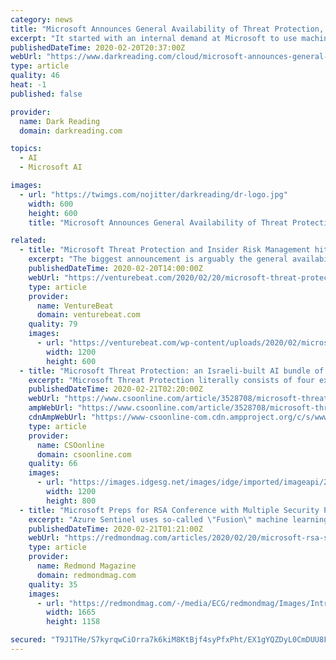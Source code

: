 ```yaml
---
category: news
title: "Microsoft Announces General Availability of Threat Protection, Insider Risk Management"
excerpt: "It started with an internal demand at Microsoft to use machine learning to detect threats based on user behavior ... and other partners to enable easier data collection. A new connector for Azure Security Center for IoT lets admins onboard data workloads from the Internet of Things into Azure Sentinel from deployments managed in the IoT ..."
publishedDateTime: 2020-02-20T20:37:00Z
webUrl: "https://www.darkreading.com/cloud/microsoft-announces-general-availability-of-threat-protection-insider-risk-management-/d/d-id/1337105"
type: article
quality: 46
heat: -1
published: false

provider:
  name: Dark Reading
  domain: darkreading.com

topics:
  - AI
  - Microsoft AI

images:
  - url: "https://twimgs.com/nojitter/darkreading/dr-logo.jpg"
    width: 600
    height: 600
    title: "Microsoft Announces General Availability of Threat Protection, Insider Risk Management"

related:
  - title: "Microsoft Threat Protection and Insider Risk Management hit general availability"
    excerpt: "The biggest announcement is arguably the general availability of Microsoft Threat Protection, which uses AI to offer a correlated view of threats and automation to address them. Other tidbits worth touching on include news from Microsoft Defender ATP (Android and iOS support is coming), Insider Risk Management, and Azure Sentinel. Microsoft ..."
    publishedDateTime: 2020-02-20T14:00:00Z
    webUrl: "https://venturebeat.com/2020/02/20/microsoft-threat-protection-insider-risk-management-general-availability/"
    type: article
    provider:
      name: VentureBeat
      domain: venturebeat.com
    quality: 79
    images:
      - url: "https://venturebeat.com/wp-content/uploads/2020/02/microsoft-threat-protection-hero.jpg?w=1200&#038;strip=all"
        width: 1200
        height: 600
  - title: "Microsoft Threat Protection: an Israeli-built AI bundle of Redmond's security services"
    excerpt: "Microsoft Threat Protection literally consists of four existing services including Microsoft Defender Advanced Threat Protection (ATP), its Windows antivirus — which these days Mac and Linux too — Office ATP, Azure ATP, and its cloud app security suite. But while Microsoft Threat Protection is a combination of those existing services ..."
    publishedDateTime: 2020-02-21T02:20:00Z
    webUrl: "https://www.csoonline.com/article/3528708/microsoft-threat-protection-an-israeli-built-ai-bundle-of-redmonds-security-services.html"
    ampWebUrl: "https://www.csoonline.com/article/3528708/microsoft-threat-protection-an-israeli-built-ai-bundle-of-redmonds-security-services.amp.html"
    cdnAmpWebUrl: "https://www-csoonline-com.cdn.ampproject.org/c/s/www.csoonline.com/article/3528708/microsoft-threat-protection-an-israeli-built-ai-bundle-of-redmonds-security-services.amp.html"
    type: article
    provider:
      name: CSOonline
      domain: csoonline.com
    quality: 66
    images:
      - url: "https://images.idgesg.net/images/idge/imported/imageapi/2019/12/09/06/2019-11-16t023310z_1_lynxmpefaf02a_rtroptp_4_microsoft-results-100820758-large.jpg"
        width: 1200
        height: 800
  - title: "Microsoft Preps for RSA Conference with Multiple Security Product Announcements"
    excerpt: "Azure Sentinel uses so-called \"Fusion\" machine learning technology to find the most important threats. How that's done is outlined in this blog post by Ram Shankar Siva Kumar of Microsoft's cloud and AI security team. Microsoft Defender ATP for Linux Previews Microsoft is extending endpoint detection and response protections with its currently ..."
    publishedDateTime: 2020-02-21T01:21:00Z
    webUrl: "https://redmondmag.com/articles/2020/02/20/microsoft-rsa-security-product-announcements.aspx"
    type: article
    provider:
      name: Redmond Magazine
      domain: redmondmag.com
    quality: 35
    images:
      - url: "https://redmondmag.com/-/media/ECG/redmondmag/Images/IntroImagesBigSmall/OldFashionedMicsBig.jpg"
        width: 1665
        height: 1158

secured: "T9J1THe/S7kyrqwCiOrra7k6kiM8KtBjf4syPfxPht/EX1gYQZDyL0CmDUU8FAVAs9ojv6ReyT4r6o90Inzo/xUa5x2013zQPnYpguzbha1QgeyOQN2cUyMW+cFsNVWHVbDRURZk9Lb2JMD6BQ8sezhZHoggte+04TAq4d1EZ+jNIcA+PAQnI8vlTzyL6iefU5A4eGyv4q+YnNSc4hlQYiXDekw6iNh6Wewd77CHywPx7zJu9QszajAhp4ccwIRShclNhojSvLdTpokuZfvfrZMYEuhJuDwbuFze9jg/FPPfMp81SB40cChVsXlx1OZr;AMaxbTN6yO67FaocXMnJFg=="
---
```


